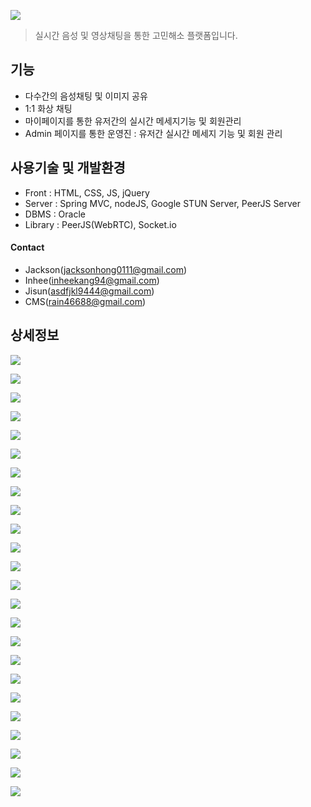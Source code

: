 ![](/RM_images/logo_long_black.png)
> 실시간 음성 및 영상채팅을 통한 고민해소 플랫폼입니다.

## 기능
- 다수간의 음성채팅 및 이미지 공유
- 1:1 화상 채팅
- 마이페이지를 통한 유저간의 실시간 메세지기능 및 회원관리
- Admin 페이지를 통한 운영진 : 유저간 실시간 메세지 기능 및 회원 관리

## 사용기술 및 개발환경
- Front : HTML, CSS, JS, jQuery
- Server : Spring MVC, nodeJS, Google STUN Server, PeerJS Server
- DBMS : Oracle
- Library : PeerJS(WebRTC), Socket.io 

#### Contact
- Jackson(jacksonhong0111@gmail.com)
- Inhee(inheekang94@gmail.com)
- Jisun(asdfjkl9444@gmail.com)
- CMS(rain46688@gmail.com)

## 상세정보

![](/RM_images/login.png)

![](/RM_images/add1.png)

![](/RM_images/add2.png)

![](/RM_images/add3.png)

![](/RM_images/add4.png)

![](/RM_images/add5.png)

![](/RM_images/add6.png)

![](/RM_images/add7.png)

![](/RM_images/add8.png)

![](/RM_images/add9.png)

![](/RM_images/add10.png)

![](/RM_images/add11.png)

![](/RM_images/add12.png)

![](/RM_images/add13.png)

![](/RM_images/add14.png)

![](/RM_images/add15.png)

![](/RM_images/add16.png)

![](/RM_images/add17.png)

![](/RM_images/add18.png)

![](/RM_images/add19.png)

![](/RM_images/add20.png)

![](/RM_images/add21.png)

![](/RM_images/add22.png)

![](/RM_images/add23.png)

<!-- Markdown link & img dfn's -->
[travis-image]: https://img.shields.io/travis/dbader/node-datadog-metrics/master.svg?style=flat-square
[travis-url]: https://travis-ci.org/dbader/node-datadog-metrics
[wiki]: https://github.com/yourname/yourproject/wiki

